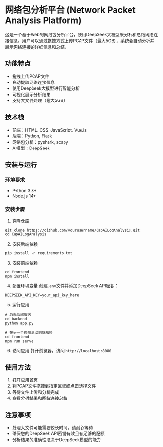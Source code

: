# 网络包分析平台 (Network Packet Analysis Platform)

这是一个基于Web的网络包分析平台，使用DeepSeek大模型来分析和总结网络连接信息。用户可以通过拖拽方式上传PCAP文件（最大5GB），系统会自动分析并展示网络连接的详细信息和总结。

## 功能特点

- 拖拽上传PCAP文件
- 自动提取网络连接信息
- 使用DeepSeek大模型进行智能分析
- 可视化展示分析结果
- 支持大文件处理（最大5GB）

## 技术栈

- 前端：HTML, CSS, JavaScript, Vue.js
- 后端：Python, Flask
- 网络包分析：pyshark, scapy
- AI模型：DeepSeek

## 安装与运行

### 环境要求

- Python 3.8+
- Node.js 14+

### 安装步骤

1. 克隆仓库
```
git clone https://github.com/yourusername/CapAILogAnalysis.git
cd CapAILogAnalysis
```

2. 安装后端依赖
```
pip install -r requirements.txt
```

3. 安装前端依赖
```
cd frontend
npm install
```

4. 配置环境变量
创建`.env`文件并添加DeepSeek API密钥：
```
DEEPSEEK_API_KEY=your_api_key_here
```

5. 运行应用
```
# 启动后端服务
cd backend
python app.py

# 在另一个终端启动前端服务
cd frontend
npm run serve
```

6. 访问应用
打开浏览器，访问 `http://localhost:8080`

## 使用方法

1. 打开应用首页
2. 将PCAP文件拖拽到指定区域或点击选择文件
3. 等待文件上传和分析完成
4. 查看分析结果和网络连接总结

## 注意事项

- 处理大文件可能需要较长时间，请耐心等待
- 确保您的DeepSeek API密钥有效且有足够的配额
- 分析结果的准确性取决于DeepSeek模型的能力 